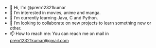- 👋 Hi, I’m @prem12321kumar
- 👀 I’m interested in movies, anime and manga.
- 🌱 I’m currently learning Java, C and Python.
- 💞️ I’m looking to collaborate on new projects to learn something new or other.
- 📫 How to reach me: You can reach me on mail in prem12321kumar@gmail.com
